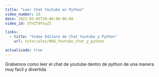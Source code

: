 ```yaml
---
title: "Leer Chat Youtube en Python"
video_number: 10
date: 2021-03-05T20:00:00-06:00
video_id: STnZT9YnyZI

links:
  - title: "Video Editaro de Chat Youtube y Python"
    url: tutoriales/068_Youtube_Chat_y_python

actualizado: true
---
```


Grabemos como leer el chat de youtube dentro de python de una manera muy facil y divertida
